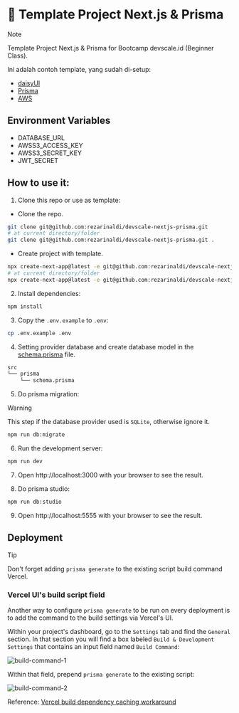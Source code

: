 # 📐 Template Project Next.js & Prisma

> [!NOTE]
> Template Project Next.js & Prisma for Bootcamp devscale.id (Beginner Class).

Ini adalah contoh template, yang sudah di-setup:

- [daisyUI](https://daisyui.com/)
- [Prisma](https://prisma.io/)
- [AWS](https://aws.amazon.com/)

## Environment Variables

- DATABASE_URL
- AWSS3_ACCESS_KEY
- AWSS3_SECRET_KEY
- JWT_SECRET

## How to use it:

1. Clone this repo or use as template:

- Clone the repo.

```bash
git clone git@github.com:rezarinaldi/devscale-nextjs-prisma.git
# at current directory/folder
git clone git@github.com:rezarinaldi/devscale-nextjs-prisma.git .
```

- Create project with template.

```bash
npx create-next-app@latest -e git@github.com:rezarinaldi/devscale-nextjs-prisma.git
# at current directory/folder
npx create-next-app@latest -e git@github.com:rezarinaldi/devscale-nextjs-prisma.git .
```

2. Install dependencies:

```bash
npm install
```

3. Copy the `.env.example` to `.env`:

```bash
cp .env.example .env
```

4. Setting provider database and create database model in the [schema.prisma](./src/prisma/schema.prisma) file.

```bash
src
└── prisma
    └── schema.prisma
```

5. Do prisma migration:

> [!WARNING]
> This step if the database provider used is `SQLite`, otherwise ignore it.

```bash
npm run db:migrate
```

6. Run the development server:

```bash
npm run dev
```

7. Open http://localhost:3000 with your browser to see the result.

8. Do prisma studio:

```bash
npm run db:studio
```

9. Open http://localhost:5555 with your browser to see the result.

## Deployment

> [!TIP]
> Don't forget adding `prisma generate` to the existing script build command Vercel.

### Vercel UI's build script field

Another way to configure `prisma generate` to be run on every deployment is to add the command to the build settings via Vercel's UI.

Within your project's dashboard, go to the `Settings` tab and find the `General` section. In that section you will find a box labeled `Build & Development Settings` that contains an input field named `Build Command`:

![build-command-1](https://www.prisma.io/docs/static/030b77f3b6321d3991b6efcb0fd01c76/cae0a/vercel-ui-build-command.png)

Within that field, prepend `prisma generate` to the existing script:

![build-command-2](https://www.prisma.io/docs/static/b4c1e8914ffea0cb3f46d974dd68300e/cae0a/vercel-ui-build-command-filled.png)

Reference: [Vercel build dependency caching workaround](https://www.prisma.io/docs/orm/more/help-and-troubleshooting/help-articles/vercel-caching-issue)
